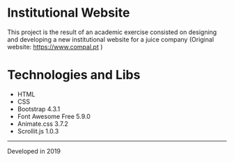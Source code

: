 # Institutional Website
This project is the result of an academic exercise consisted on designing and developing a new institutional website for a juice company (Original website: https://www.compal.pt )

# Technologies and Libs
- HTML
- CSS
- Bootstrap 4.3.1
- Font Awesome Free 5.9.0
- Animate.css 3.7.2
- Scrollit.js 1.0.3


_____
Developed in 2019
